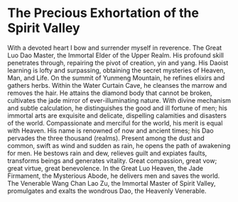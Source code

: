# The Precious Exhortation of the Spirit Valley

With a devoted heart I bow and surrender myself in reverence. The Great Luo Dao Master, the Immortal Elder of the Upper Realm. His profound skill penetrates through, repairing the pivot of creation, yin and yang. His Daoist learning is lofty and surpassing, obtaining the secret mysteries of Heaven, Man, and Life. On the summit of Yunmeng Mountain, he refines elixirs and gathers herbs. Within the Water Curtain Cave, he cleanses the marrow and removes the hair. He attains the diamond body that cannot be broken, cultivates the jade mirror of ever-illuminating nature. With divine mechanism and subtle calculation, he distinguishes the good and ill fortune of men; his immortal arts are exquisite and delicate, dispelling calamities and disasters of the world. Compassionate and merciful for the world, his merit is equal with Heaven. His name is renowned of now and ancient times; his Dao pervades the three thousand (realms). Present among the dust and common, swift as wind and sudden as rain, he opens the path of awakening for men. He bestows rain and dew, relieves guilt and expiates faults, transforms beings and generates vitality. Great compassion, great vow; great virtue, great benevolence. In the Great Luo Heaven, the Jade Firmament, the Mysterious Abode, he delivers men and saves the world. The Venerable Wang Chan Lao Zu, the Immortal Master of Spirit Valley, promulgates and exalts the wondrous Dao, the Heavenly Venerable.
